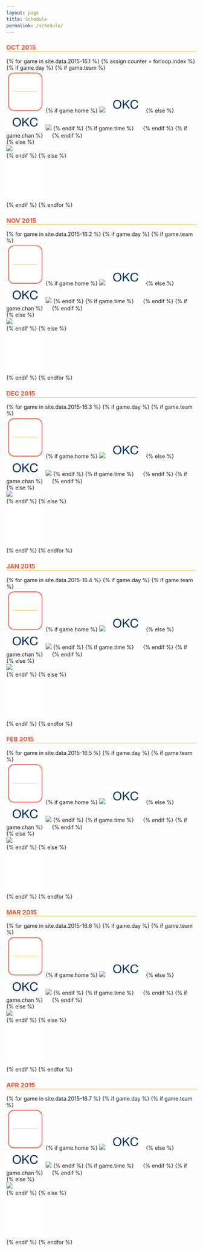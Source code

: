 ```yaml
---
layout: page
title: Schedule
permalink: /schedule/
---
```


<h3 style="border-bottom: 1px solid #FDBB30;color:#F05133;">OCT 2015</h3>

<!--<img src="/content/schedule/2015-10.png" style="width:100%;margin-top:20px;"/>-->

<div class="cal">
{% for game in site.data.2015-16.1 %}
{% assign counter = forloop.index %}
{% if game.day %}
	{% if game.team %}
	<div class="cal0" onclick="gametime('0{{ counter }}')" style="cursor:pointer;">
 	  <img src="/content/schedule/days/game.png" class="cal1" />
	  {% if game.home %}
 	  <img id="away0{{ counter }}" class="cal2" src="/content/schedule/teams/{{ game.team }}.png" />
	  <img id="home0{{ counter }}" class="cal3" src="/content/schedule/teams/okc.png" />
	  {% else %}
 	  <img id="away0{{ counter }}" class="cal2" src="/content/schedule/teams/okc.png" />
	  <img id="home0{{ counter }}" class="cal3" src="/content/schedule/teams/{{ game.team }}.png" />
	  {% endif %}
	  {% if game.time %}
	  <img id="time0{{ counter }}" class="cal2" src="/content/schedule/tv/{{ game.time }}.png" style="visibility:hidden;" />
	  {% endif %}
	  {% if game.chan %}
	  <img id="chan0{{ counter }}" class="cal3" src="/content/schedule/tv/{{ game.chan }}.png" style="visibility:hidden;" />
	  {% endif %}
	</div>
	{% else %}
	<div class="cal0">
		<img src="/content/schedule/days/{{ game.day }}.png" class="cal1" />
	</div>
	{% endif %}
{% else %}
   <div class="cal0">
 	  <img src="/content/schedule/days/blank.png" class="cal1" />
   </div>
{% endif %}
{% endfor %}
</div>

<h3 style="border-bottom: 1px solid #FDBB30;color:#F05133;">NOV 2015</h3>

<div class="cal">
{% for game in site.data.2015-16.2 %}
{% if game.day %}
	{% if game.team %}
	<div class="cal0" onclick="gametime(1{{ forloop.index }})" style="cursor:pointer;">
 	  <img src="/content/schedule/days/game.png" class="cal1" />
	  {% if game.home %}
 	  <img id="away1{{ forloop.index }}" class="cal2" src="/content/schedule/teams/{{ game.team }}.png" />
	  <img id="home1{{ forloop.index }}" class="cal3" src="/content/schedule/teams/okc.png" />
	  {% else %}
 	  <img id="away1{{ forloop.index }}" class="cal3" src="/content/schedule/teams/okc.png" />
	  <img id="home1{{ forloop.index }}" class="cal2" src="/content/schedule/teams/{{ game.team }}.png" />
	  {% endif %}
	  {% if game.time %}
	  <img id="time1{{ forloop.index }}" class="cal2" src="/content/schedule/tv/{{ game.time }}.png" style="visibility:hidden;" />
	  {% endif %}
	  {% if game.chan %}
	  <img id="chan1{{ forloop.index }}" class="cal3" src="/content/schedule/tv/{{ game.chan }}.png" style="visibility:hidden;" />
	  {% endif %}
	</div>
	{% else %}
	<div class="cal0">
		<img src="/content/schedule/days/{{ game.day }}.png" class="cal1" />
	</div>
	{% endif %}
{% else %}
   <div class="cal0">
 	  <img src="/content/schedule/days/blank.png" class="cal1" />
   </div>
{% endif %}
{% endfor %}
</div>

<h3 style="border-bottom: 1px solid #FDBB30;color:#F05133;">DEC 2015</h3>

<div class="cal">
{% for game in site.data.2015-16.3 %}
{% if game.day %}
	{% if game.team %}
	<div class="cal0" onclick="gametime(2{{ forloop.index }})" style="cursor:pointer;">
 	  <img src="/content/schedule/days/game.png" class="cal1" />
	  {% if game.home %}
 	  <img id="away2{{ forloop.index }}" class="cal2" src="/content/schedule/teams/{{ game.team }}.png" />
	  <img id="home2{{ forloop.index }}" class="cal3" src="/content/schedule/teams/okc.png" />
	  {% else %}
 	  <img id="away2{{ forloop.index }}" class="cal3" src="/content/schedule/teams/okc.png" />
	  <img id="home2{{ forloop.index }}" class="cal2" src="/content/schedule/teams/{{ game.team }}.png" />
	  {% endif %}
	  {% if game.time %}
	  <img id="time2{{ forloop.index }}" class="cal2" src="/content/schedule/tv/{{ game.time }}.png" style="visibility:hidden;" />
	  {% endif %}
	  {% if game.chan %}
	  <img id="chan2{{ forloop.index }}" class="cal3" src="/content/schedule/tv/{{ game.chan }}.png" style="visibility:hidden;" />
	  {% endif %}
	</div>
	{% else %}
	<div class="cal0">
		<img src="/content/schedule/days/{{ game.day }}.png" class="cal1" />
	</div>
	{% endif %}
{% else %}
   <div class="cal0">
 	  <img src="/content/schedule/days/blank.png" class="cal1" />
   </div>
{% endif %}
{% endfor %}
</div>

<h3 style="border-bottom: 1px solid #FDBB30;color:#F05133;">JAN 2015</h3>

<div class="cal">
{% for game in site.data.2015-16.4 %}
{% if game.day %}
	{% if game.team %}
	<div class="cal0" onclick="gametime(3{{ forloop.index }})" style="cursor:pointer;">
 	  <img src="/content/schedule/days/game.png" class="cal1" />
	  {% if game.home %}
 	  <img id="away3{{ forloop.index }}" class="cal2" src="/content/schedule/teams/{{ game.team }}.png" />
	  <img id="home3{{ forloop.index }}" class="cal3" src="/content/schedule/teams/okc.png" />
	  {% else %}
 	  <img id="away3{{ forloop.index }}" class="cal3" src="/content/schedule/teams/okc.png" />
	  <img id="home3{{ forloop.index }}" class="cal2" src="/content/schedule/teams/{{ game.team }}.png" />
	  {% endif %}
	  {% if game.time %}
	  <img id="time3{{ forloop.index }}" class="cal2" src="/content/schedule/tv/{{ game.time }}.png" style="visibility:hidden;" />
	  {% endif %}
	  {% if game.chan %}
	  <img id="chan3{{ forloop.index }}" class="cal3" src="/content/schedule/tv/{{ game.chan }}.png" style="visibility:hidden;" />
	  {% endif %}
	</div>
	{% else %}
	<div class="cal0">
		<img src="/content/schedule/days/{{ game.day }}.png" class="cal1" />
	</div>
	{% endif %}
{% else %}
   <div class="cal0">
 	  <img src="/content/schedule/days/blank.png" class="cal1" />
   </div>
{% endif %}
{% endfor %}
</div>

<h3 style="border-bottom: 1px solid #FDBB30;color:#F05133;">FEB 2015</h3>

<div class="cal">
{% for game in site.data.2015-16.5 %}
{% if game.day %}
	{% if game.team %}
	<div class="cal0" onclick="gametime(4{{ forloop.index }})" style="cursor:pointer;">
 	  <img src="/content/schedule/days/game.png" class="cal1" />
	  {% if game.home %}
 	  <img id="away4{{ forloop.index }}" class="cal2" src="/content/schedule/teams/{{ game.team }}.png" />
	  <img id="home4{{ forloop.index }}" class="cal3" src="/content/schedule/teams/okc.png" />
	  {% else %}
 	  <img id="away4{{ forloop.index }}" class="cal3" src="/content/schedule/teams/okc.png" />
	  <img id="home4{{ forloop.index }}" class="cal2" src="/content/schedule/teams/{{ game.team }}.png" />
	  {% endif %}
	  {% if game.time %}
	  <img id="time4{{ forloop.index }}" class="cal2" src="/content/schedule/tv/{{ game.time }}.png" style="visibility:hidden;" />
	  {% endif %}
	  {% if game.chan %}
	  <img id="chan4{{ forloop.index }}" class="cal3" src="/content/schedule/tv/{{ game.chan }}.png" style="visibility:hidden;" />
	  {% endif %}
	</div>
	{% else %}
	<div class="cal0">
		<img src="/content/schedule/days/{{ game.day }}.png" class="cal1" />
	</div>
	{% endif %}
{% else %}
   <div class="cal0">
 	  <img src="/content/schedule/days/blank.png" class="cal1" />
   </div>
{% endif %}
{% endfor %}
</div>

<h3 style="border-bottom: 1px solid #FDBB30;color:#F05133;">MAR 2015</h3>

<div class="cal">
{% for game in site.data.2015-16.6 %}
{% if game.day %}
	{% if game.team %}
	<div class="cal0" onclick="gametime(5{{ forloop.index }})" style="cursor:pointer;">
 	  <img src="/content/schedule/days/game.png" class="cal1" />
	  {% if game.home %}
 	  <img id="away5{{ forloop.index }}" class="cal2" src="/content/schedule/teams/{{ game.team }}.png" />
	  <img id="home5{{ forloop.index }}" class="cal3" src="/content/schedule/teams/okc.png" />
	  {% else %}
 	  <img id="away5{{ forloop.index }}" class="cal3" src="/content/schedule/teams/okc.png" />
	  <img id="home5{{ forloop.index }}" class="cal2" src="/content/schedule/teams/{{ game.team }}.png" />
	  {% endif %}
	  {% if game.time %}
	  <img id="time5{{ forloop.index }}" class="cal2" src="/content/schedule/tv/{{ game.time }}.png" style="visibility:hidden;" />
	  {% endif %}
	  {% if game.chan %}
	  <img id="chan5{{ forloop.index }}" class="cal3" src="/content/schedule/tv/{{ game.chan }}.png" style="visibility:hidden;" />
	  {% endif %}
	</div>
	{% else %}
	<div class="cal0">
		<img src="/content/schedule/days/{{ game.day }}.png" class="cal1" />
	</div>
	{% endif %}
{% else %}
   <div class="cal0">
 	  <img src="/content/schedule/days/blank.png" class="cal1" />
   </div>
{% endif %}
{% endfor %}
</div>

<h3 style="border-bottom: 1px solid #FDBB30;color:#F05133;">APR 2015</h3>

<div class="cal">
{% for game in site.data.2015-16.7 %}
{% if game.day %}
	{% if game.team %}
	<div class="cal0" onclick="gametime(6{{ forloop.index }})" style="cursor:pointer;">
 	  <img src="/content/schedule/days/game.png" class="cal1" />
	  {% if game.home %}
 	  <img id="away6{{ forloop.index }}" class="cal2" src="/content/schedule/teams/{{ game.team }}.png" />
	  <img id="home6{{ forloop.index }}" class="cal3" src="/content/schedule/teams/okc.png" />
	  {% else %}
 	  <img id="away6{{ forloop.index }}" class="cal3" src="/content/schedule/teams/okc.png" />
	  <img id="home6{{ forloop.index }}" class="cal2" src="/content/schedule/teams/{{ game.team }}.png" />
	  {% endif %}
	  {% if game.time %}
	  <img id="time6{{ forloop.index }}" class="cal2" src="/content/schedule/tv/{{ game.time }}.png" style="visibility:hidden;" />
	  {% endif %}
	  {% if game.chan %}
	  <img id="chan6{{ forloop.index }}" class="cal3" src="/content/schedule/tv/{{ game.chan }}.png" style="visibility:hidden;" />
	  {% endif %}
	</div>
	{% else %}
	<div class="cal0">
		<img src="/content/schedule/days/{{ game.day }}.png" class="cal1" />
	</div>
	{% endif %}
{% else %}
   <div class="cal0">
 	  <img src="/content/schedule/days/blank.png" class="cal1" />
   </div>
{% endif %}
{% endfor %}
</div>